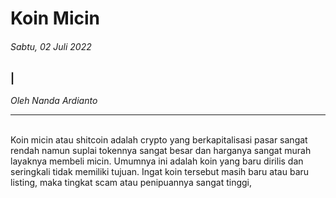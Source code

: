 # Koin Micin

###### Sabtu, 02 Juli 2022

### |

_Oleh Nanda Ardianto_

---

<br>
Koin micin atau shitcoin adalah crypto yang berkapitalisasi pasar sangat rendah namun suplai tokennya sangat besar dan harganya sangat murah layaknya membeli micin. Umumnya ini adalah koin yang baru dirilis dan seringkali tidak memiliki tujuan.
Ingat koin tersebut masih baru atau baru listing, maka tingkat scam atau penipuannya sangat tinggi,
